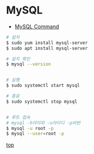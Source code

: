 # MySQL

- [MySQL Command](./mysql-command.md)


```bash
# 설치
$ sudo yum install mysql-server
$ sudo apt install mysql-server

# 설치 확인
$ mysql --version


# 실행
$ sudo systemctl start mysql

# 종료
$ sudo systemctl stop mysql


# 루트 접속
# mysql -h아이피 -u아이디 -p비번
$ mysql -u root -p
$ mysql --user=root -p
```



[top](#)

